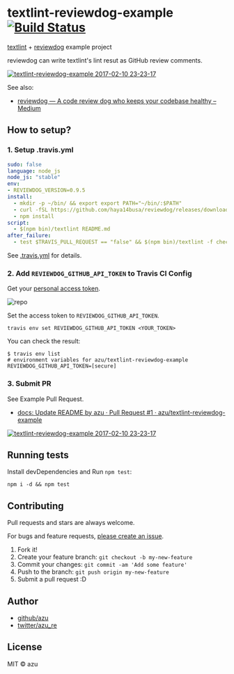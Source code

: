 # textlint-reviewdog-example [![Build Status](https://travis-ci.org/azu/textlint-reviewdog-example.svg?branch=master)](https://travis-ci.org/azu/textlint-reviewdog-example)

[textlint](https://github.com/textlint/textlint "textlint") + [reviewdog](https://github.com/haya14busa/reviewdog "reviewdog") example project

reviewdog can write textlint's lint resut as GitHub review comments.

[![textlint-reviewdog-example 2017-02-10 23-23-17](https://cloud.githubusercontent.com/assets/19714/22829900/f0ab5cba-efe7-11e6-904f-7eae4e2701ba.png)](https://github.com/azu/textlint-reviewdog-example/pull/1)

See also:

- [reviewdog — A code review dog who keeps your codebase healthy – Medium](https://medium.com/@haya14busa/reviewdog-a-code-review-dog-who-keeps-your-codebase-healthy-d957c471938b)

## How to setup?

### 1. Setup .travis.yml

```yaml
sudo: false
language: node_js
node_js: "stable"
env:
- REVIEWDOG_VERSION=0.9.5
install:
  - mkdir -p ~/bin/ && export export PATH="~/bin/:$PATH"
  - curl -fSL https://github.com/haya14busa/reviewdog/releases/download/$REVIEWDOG_VERSION/reviewdog_linux_amd64 -o ~/bin/reviewdog && chmod +x ~/bin/reviewdog
  - npm install
script:
  - $(npm bin)/textlint README.md
after_failure:
  - test $TRAVIS_PULL_REQUEST == "false" && $(npm bin)/textlint -f checkstyle README.md | reviewdog -f=checkstyle -name="textlint" -ci="travis"
```

See [.travis.yml](.travis.yml) for details.

### 2. Add `REVIEWDOG_GITHUB_API_TOKEN` to Travis CI Config

Get your [personal access token](https://github.com/settings/tokens/new "New personal access token").

![repo](https://monosnap.com/file/duLWpPrFoqR8uPvOZOniupuiptE1GB.png)

Set the access token to `REVIEWDOG_GITHUB_API_TOKEN`.

```shell-session
travis env set REVIEWDOG_GITHUB_API_TOKEN <YOUR_TOKEN>
```

You can check the result:

```shell-session
$ travis env list
# environment variables for azu/textlint-reviewdog-example
REVIEWDOG_GITHUB_API_TOKEN=[secure]
```

### 3. Submit PR

See Example Pull Request.

- [docs: Update README by azu · Pull Request #1 · azu/textlint-reviewdog-example](https://github.com/azu/textlint-reviewdog-example/pull/1 "docs: Update README by azu · Pull Request #1 · azu/textlint-reviewdog-example")

[![textlint-reviewdog-example 2017-02-10 23-23-17](https://cloud.githubusercontent.com/assets/19714/22829900/f0ab5cba-efe7-11e6-904f-7eae4e2701ba.png)](https://github.com/azu/textlint-reviewdog-example/pull/1)

## Running tests

Install devDependencies and Run `npm test`:

    npm i -d && npm test

## Contributing

Pull requests and stars are always welcome.

For bugs and feature requests, [please create an issue](https://github.com/azu/textlint-reviewdog-example/issues).

1. Fork it!
2. Create your feature branch: `git checkout -b my-new-feature`
3. Commit your changes: `git commit -am 'Add some feature'`
4. Push to the branch: `git push origin my-new-feature`
5. Submit a pull request :D

## Author

- [github/azu](https://github.com/azu)
- [twitter/azu_re](https://twitter.com/azu_re)

## License

MIT © azu
